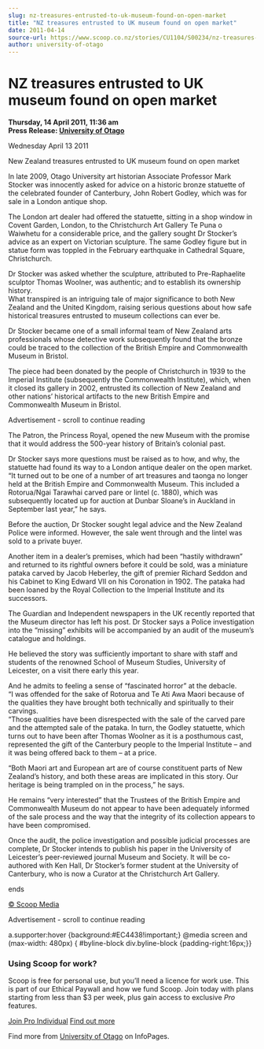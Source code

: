 ```yaml
---
slug: nz-treasures-entrusted-to-uk-museum-found-on-open-market
title: "NZ treasures entrusted to UK museum found on open market"
date: 2011-04-14
source-url: https://www.scoop.co.nz/stories/CU1104/S00234/nz-treasures-entrusted-to-uk-museum-found-on-open-market.htm
author: university-of-otago
---
```

NZ treasures entrusted to UK museum found on open market
========================================================

**Thursday, 14 April 2011, 11:36 am**  
**Press Release: [University of Otago](https://info.scoop.co.nz/University_of_Otago)**

  
Wednesday April 13 2011

New Zealand treasures entrusted to UK museum found on open market

In late 2009, Otago University art historian Associate Professor Mark Stocker was innocently asked for advice on a historic bronze statuette of the celebrated founder of Canterbury, John Robert Godley, which was for sale in a London antique shop.

The London art dealer had offered the statuette, sitting in a shop window in Covent Garden, London, to the Christchurch Art Gallery Te Puna o Waiwhetu for a considerable price, and the gallery sought Dr Stocker’s advice as an expert on Victorian sculpture. The same Godley figure but in statue form was toppled in the February earthquake in Cathedral Square, Christchurch.

Dr Stocker was asked whether the sculpture, attributed to Pre-Raphaelite sculptor Thomas Woolner, was authentic; and to establish its ownership history.  
What transpired is an intriguing tale of major significance to both New Zealand and the United Kingdom, raising serious questions about how safe historical treasures entrusted to museum collections can ever be.

Dr Stocker became one of a small informal team of New Zealand arts professionals whose detective work subsequently found that the bronze could be traced to the collection of the British Empire and Commonwealth Museum in Bristol.

The piece had been donated by the people of Christchurch in 1939 to the Imperial Institute (subsequently the Commonwealth Institute), which, when it closed its gallery in 2002, entrusted its collection of New Zealand and other nations’ historical artifacts to the new British Empire and Commonwealth Museum in Bristol.

Advertisement - scroll to continue reading





The Patron, the Princess Royal, opened the new Museum with the promise that it would address the 500-year history of Britain’s colonial past.

Dr Stocker says more questions must be raised as to how, and why, the statuette had found its way to a London antique dealer on the open market.  
“It turned out to be one of a number of art treasures and taonga no longer held at the British Empire and Commonwealth Museum. This included a Rotorua/Ngai Tarawhai carved pare or lintel (c. 1880), which was subsequently located up for auction at Dunbar Sloane’s in Auckland in September last year,” he says.

Before the auction, Dr Stocker sought legal advice and the New Zealand Police were informed. However, the sale went through and the lintel was sold to a private buyer.

Another item in a dealer’s premises, which had been “hastily withdrawn” and returned to its rightful owners before it could be sold, was a miniature pataka carved by Jacob Heberley, the gift of premier Richard Seddon and his Cabinet to King Edward VII on his Coronation in 1902. The pataka had been loaned by the Royal Collection to the Imperial Institute and its successors.

The Guardian and Independent newspapers in the UK recently reported that the Museum director has left his post. Dr Stocker says a Police investigation into the “missing” exhibits will be accompanied by an audit of the museum’s catalogue and holdings.

He believed the story was sufficiently important to share with staff and students of the renowned School of Museum Studies, University of Leicester, on a visit there early this year.

And he admits to feeling a sense of “fascinated horror” at the debacle.  
“I was offended for the sake of Rotorua and Te Ati Awa Maori because of the qualities they have brought both technically and spiritually to their carvings.  
“Those qualities have been disrespected with the sale of the carved pare and the attempted sale of the pataka. In turn, the Godley statuette, which turns out to have been after Thomas Woolner as it is a posthumous cast, represented the gift of the Canterbury people to the Imperial Institute – and it was being offered back to them – at a price.

“Both Maori art and European art are of course constituent parts of New Zealand’s history, and both these areas are implicated in this story. Our heritage is being trampled on in the process,” he says.

He remains “very interested” that the Trustees of the British Empire and Commonwealth Museum do not appear to have been adequately informed of the sale process and the way that the integrity of its collection appears to have been compromised.

Once the audit, the police investigation and possible judicial processes are complete, Dr Stocker intends to publish his paper in the University of Leicester’s peer-reviewed journal Museum and Society. It will be co-authored with Ken Hall, Dr Stocker’s former student at the University of Canterbury, who is now a Curator at the Christchurch Art Gallery.

ends

  

[© Scoop Media](http://www.scoop.co.nz/about/terms.html)  

Advertisement - scroll to continue reading



a.supporter:hover {background:#EC4438!important;} @media screen and (max-width: 480px) { #byline-block div.byline-block {padding-right:16px;}}

### Using Scoop for work?

Scoop is free for personal use, but you’ll need a licence for work use. This is part of our Ethical Paywall and how we fund Scoop. Join today with plans starting from less than $3 per week, plus gain access to exclusive _Pro_ features.  
  
[Join Pro Individual](https://pro.scoop.co.nz/Individual/?from=ProIn24) [Find out more](https://pro.scoop.co.nz/using-scoop-for-work/?from=ProIn24)

Find more from [University of Otago](https://info.scoop.co.nz/University_of_Otago) on InfoPages.